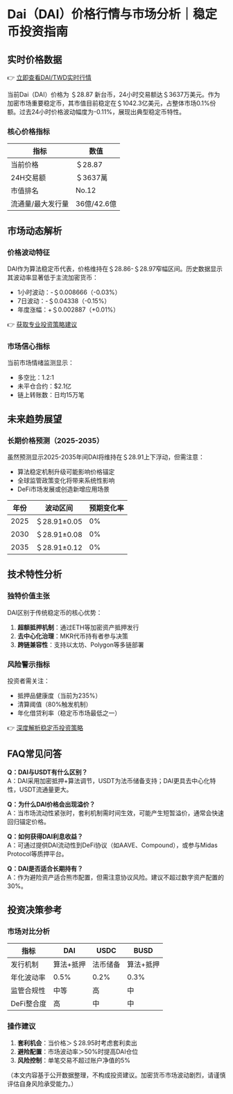 # Dai（DAI）价格行情与市场分析｜稳定币投资指南

## 实时价格数据
👉 [立即查看DAI/TWD实时行情](https://bit.ly/okx_welcome)

当前Dai（DAI）价格为 ＄28.87 新台币，24小时交易额达＄3637万美元。作为加密市场重要稳定币，其市值目前稳定在＄1042.3亿美元，占整体市场0.1%份额。过去24小时价格波动幅度为-0.11%，展现出典型稳定币特性。

### 核心价格指标
| 指标 | 数值 |
|-------|-------|
| 当前价格 | ＄28.87 |
| 24H交易额 | ＄3637萬 |
| 市值排名 | No.12 |
| 流通量/最大发行量 | 36億/42.6億 |

## 市场动态解析

### 价格波动特征
DAI作为算法稳定币代表，价格维持在＄28.86-＄28.97窄幅区间。历史数据显示其波动率显著低于主流加密货币：
- 1小时波动：-＄0.008666（-0.03%）
- 7日波动：-＄0.04338（-0.15%）
- 年度涨幅：+＄0.002887（+0.01%）

👉 [获取专业投资策略建议](https://bit.ly/okx_welcome)

### 市场信心指标
当前市场情绪监测显示：
- 多空比：1.2:1
- 未平仓合约：$2.1亿
- 链上转账数：日均15万笔

## 未来趋势展望

### 长期价格预测（2025-2035）
虽然预测显示2025-2035年间DAI将维持在＄28.91上下浮动，但需注意：
- 算法稳定机制升级可能影响价格锚定
- 全球监管政策变化将带来系统性影响
- DeFi市场发展或创造新增应用场景

| 年份 | 波动区间 | 预期变化率 |
|-------|-------|-------|
| 2025 | ＄28.91±0.05 | 0% |
| 2030 | ＄28.91±0.08 | 0% |
| 2035 | ＄28.91±0.12 | 0% |

## 技术特性分析

### 独特价值主张
DAI区别于传统稳定币的核心优势：
1. **超额抵押机制**：通过ETH等加密资产抵押发行
2. **去中心化治理**：MKR代币持有者参与决策
3. **跨链兼容性**：支持以太坊、Polygon等多链部署

### 风险警示指标
投资者需关注：
- 抵押品健康度（当前为235%）
- 清算阈值（80%触发机制）
- 年化借贷利率（稳定币市场最低之一）

👉 [深度解析稳定币投资策略](https://bit.ly/okx_welcome)

## FAQ常见问答

**Q：DAI与USDT有什么区别？**  
A：DAI采用加密抵押+算法调节，USDT为法币储备支持；DAI更具去中心化特性，USDT流通量更大。

**Q：为什么DAI价格会出现溢价？**  
A：当市场流动性紧张时，套利机制需时间生效，可能产生短暂溢价，通常会快速回归锚定价格。

**Q：如何获得DAI利息收益？**  
A：可通过提供DAI流动性到DeFi协议（如AAVE、Compound），或参与Midas Protocol等质押平台。

**Q：DAI是否适合长期持有？**  
A：作为避险资产适合熊市配置，但需注意协议风险。建议不超过数字资产配置的30%。

## 投资决策参考

### 市场对比分析
| 指标 | DAI | USDC | BUSD |
|-------|-------|-------|-------|
| 发行机制 | 算法+抵押 | 法币储备 | 算法+抵押 |
| 年化波动率 | 0.5% | 0.2% | 0.3% |
| 监管合规性 | 中等 | 高 | 中 |
| DeFi整合度 | 高 | 中 | 中 |

### 操作建议
1. **套利机会**：当价格＞＄28.95时考虑套利卖出
2. **避险配置**：市场波动率＞50%时提高DAI仓位
3. **风险控制**：单笔交易不超过账户净值的5%

（本文内容基于公开数据整理，不构成投资建议。加密货币市场波动剧烈，请谨慎评估自身风险承受能力。）